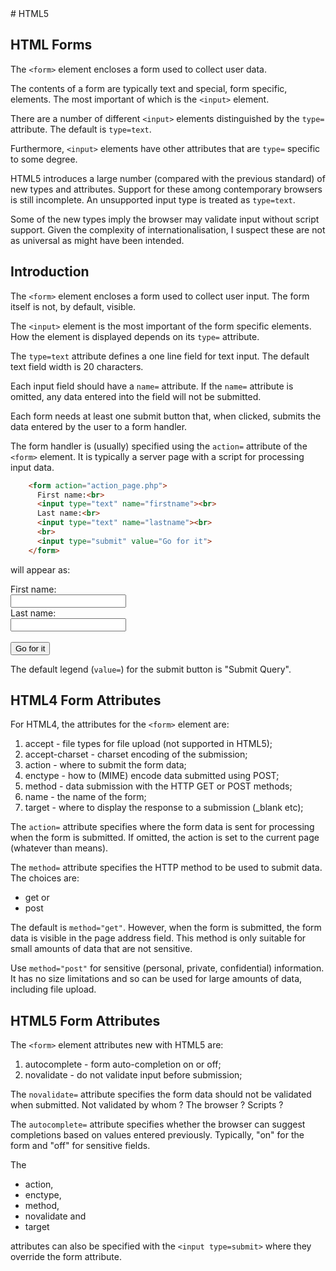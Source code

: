 <!DOCTYPE html>
<html>

<head>
    <meta charset="UTF-8" />
    <link rel="stylesheet" href="../styles/style-sheet.css" />
</head>

<body>
# HTML5


## HTML Forms

The `<form>` element encloses a form used to collect user data.

The contents of a form are typically text and special, form specific, elements.
The most important of which is the `<input>` element.

There are a number of different `<input>` elements distinguished by the `type=` attribute.
The default is `type=text`.

Furthermore, `<input>` elements have other attributes that are `type=` specific to some degree.

HTML5 introduces a large number (compared with the previous standard) of new types and attributes.
Support for these among contemporary browsers is still incomplete.
An unsupported input type is treated as `type=text`.

Some of the new types imply the browser may validate input without script support.
Given the complexity of internationalisation, I suspect these are not as universal as might have been intended.


## Introduction

The `<form>` element encloses a form used to collect user input.
The form itself is not, by default, visible.

The `<input>` element is the most important of the form specific elements.
How the element is displayed depends on its `type=` attribute.

The `type=text` attribute defines a one line field for text input.
The default text field width is 20 characters.

Each input field should have a `name=` attribute.
If the `name=` attribute is omitted, any data entered into the field will not be submitted.

Each form needs at least one submit button that, when clicked, submits the data entered by the user to a form handler.

The form handler is (usually) specified using the `action=` attribute of the `<form>` element.
It is typically a server page with a script for processing input data.

```html
    <form action="action_page.php">
      First name:<br>
      <input type="text" name="firstname"><br>
      Last name:<br>
      <input type="text" name="lastname"><br>
      <br>
      <input type="submit" value="Go for it">
    </form>
```

<p>will appear as:</p>
<div class=indent>
    <form action="action_page.php">
      First name:<br>
      <input type="text" name="firstname"><br>
      Last name:<br>
      <input type="text" name="lastname"><br>
      <br>
      <input type="submit" value="Go for it">
    </form>
</div>

The default legend (`value=`) for the submit button is "Submit Query".


## HTML4 Form Attributes

For HTML4, the attributes for the `<form>` element are:

 1. accept            - file types for file upload (not supported in HTML5);
 1. accept-charset    - charset encoding of the submission;
 1. action            - where to submit the form data;
 1. enctype           - how to (MIME) encode data submitted using POST;
 1. method            - data submission with the HTTP GET or POST methods;
 1. name              - the name of the form;
 1. target            - where to display the response to a submission (_blank etc);


<!-- The Action Attribute -->

The `action=` attribute specifies where the form data is sent for processing when the form is submitted.
If omitted, the action is set to the current page (whatever than means).

<!-- The Method Attribute -->

The `method=` attribute specifies the HTTP method to be used to submit data.
The choices are:

  * get or
  * post

The default is `method="get"`.
However, when the form is submitted, the form data is visible in the page address field.
This method is only suitable for small amounts of data that are not sensitive.

Use `method="post"` for sensitive (personal, private, confidential) information.
It has no size limitations and so can be used for large amounts of data, including file upload.


## HTML5 Form Attributes

The `<form>` element attributes new with HTML5 are:

 1. autocomplete  - form auto-completion on or off;
 1. novalidate    - do not validate input before submission;

The `novalidate=` attribute specifies the form data should not be validated when submitted.
Not validated by whom ?  The browser ?  Scripts ?

The `autocomplete=` attribute specifies whether the browser can suggest completions based on values entered previously.
Typically, "on" for the form and "off" for sensitive fields.

The

 * action,
 * enctype,
 * method,
 * novalidate and
 * target

attributes can also be specified with the `<input type=submit>` where they override the form attribute.

</body>
</html>
